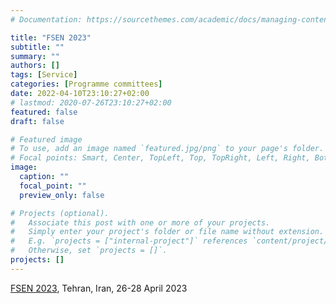 ```yaml
---
# Documentation: https://sourcethemes.com/academic/docs/managing-content/

title: "FSEN 2023"
subtitle: ""
summary: ""
authors: []
tags: [Service]
categories: [Programme committees]
date: 2022-04-10T23:10:27+02:00
# lastmod: 2020-07-26T23:10:27+02:00
featured: false
draft: false

# Featured image
# To use, add an image named `featured.jpg/png` to your page's folder.
# Focal points: Smart, Center, TopLeft, Top, TopRight, Left, Right, BottomLeft, Bottom, BottomRight.
image:
  caption: ""
  focal_point: ""
  preview_only: false

# Projects (optional).
#   Associate this post with one or more of your projects.
#   Simply enter your project's folder or file name without extension.
#   E.g. `projects = ["internal-project"]` references `content/project/deep-learning/index.md`.
#   Otherwise, set `projects = []`.
projects: []
---
```

[FSEN 2023](http://fsen.ir/2023/), Tehran, Iran, 26-28 April 2023 
